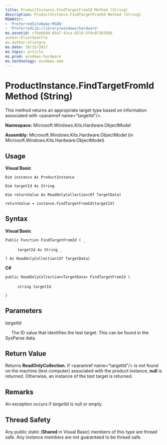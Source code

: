 ```yaml
---
title: ProductInstance.FindTargetFromId Method (String)
description: ProductInstance.FindTargetFromId Method (String)
MSHAttr:
- 'PreferredSiteName:MSDN'
- 'PreferredLib:/library/windows/hardware'
ms.assetid: cfbe6ddd-05a7-43ca-8219-5f4c9738356b
author:EliotSeattle
ms.author:eliotgra
ms.date: 10/15/2017
ms.topic: article
ms.prod: windows-hardware
ms.technology: windows-oem
---
```


# ProductInstance.FindTargetFromId Method (String)


This method returns an appropriate target type based on information associated with &lt;paramref name="targetId"/&gt;.

**Namespace:** Microsoft.Windows.Kits.Hardware.ObjectModel

**Assembly:** Microsoft.Windows.Kits.Hardware.ObjectModel (in Microsoft.Windows.Kits.Hardware.ObjectModel)

## <span id="Usage"></span><span id="usage"></span><span id="USAGE"></span>Usage


**Visual Basic**

`Dim instance As ProductInstance`

`Dim targetId As String`

`Dim returnValue As ReadOnlyCollection(Of TargetData)`

`returnValue = instance.FindTargetFromId(targetId)`

## <span id="Syntax"></span><span id="syntax"></span><span id="SYNTAX"></span>Syntax


**Visual Basic**

`Public Function FindTargetFromId ( _`

          `targetId As String _`

`) As ReadOnlyCollection(Of TargetData)`

**C#**

`public ReadOnlyCollection<TargetData> FindTargetFromId (`

          `string targetId`

`)`

## <span id="Parameters"></span><span id="parameters"></span><span id="PARAMETERS"></span>Parameters


*targetId*

     The ID value that identifies the test target. This can be found in the SysParse data.

## <span id="Return_Value"></span><span id="return_value"></span><span id="RETURN_VALUE"></span>Return Value


Returns **ReadOnlyCollection**. If &lt;paramref name="targetId"/&gt; is not found on the machine (test computer) associated with the product instance, **null** is returned. Otherwise, an instance of the test target is returned.

## <span id="Remarks"></span><span id="remarks"></span><span id="REMARKS"></span>Remarks


An exception occurs if *targetId* is null or empty.

## <span id="Thread_Safety"></span><span id="thread_safety"></span><span id="THREAD_SAFETY"></span>Thread Safety


Any public static (**Shared** in Visual Basic) members of this type are thread safe. Any instance members are not guaranteed to be thread safe.

 

 






